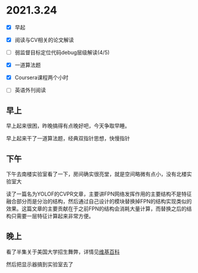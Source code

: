 # 2021.3.24

- [x] 早起 
- [x] 阅读与CV相关的论文解读
- [ ] 弱监督目标定位代码debug层级解读(4/5)
- [x] 一道算法题
- [x] Coursera课程两个小时
- [ ] 英语外刊阅读



## 早上

早上起来很困，昨晚搞得有点晚好吧，今天争取早睡。

早上起来干了一道算法题，经典双指针思想，快慢指针

## 下午

下午去南楼实验室看了一下，房间确实很亮堂，就是空间略微有点小，没有北楼实验室大

读了一篇名为YOLOF的CVPR文章，主要讲FPN网络发挥作用的主要结构不是特征融合部分而是分治的结构，然后通过自己设计的模块替换掉FPN的结构实现类似的效果。这篇文章的主要贡献在于之前FPN的结构会消耗大量计算，而替换之后的结构只需要一层特征计算起来非常方便。



## 晚上

看了半集关于美国大学招生舞弊，详情见[维基百科](https://zh.wikipedia.org/wiki/2019年美国大学录取贿赂丑闻)

然后把显示器搞到实验室去了

